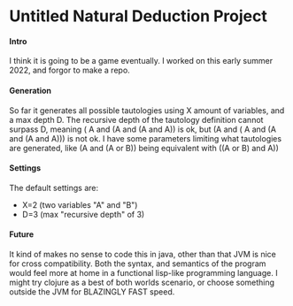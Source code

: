 # Untitled Natural Deduction Project

#### Intro
I think it is going to be a game eventually.
I worked on this early summer 2022, and forgor to make a repo. 

#### Generation
So far it generates all possible tautologies using X amount of variables, and a max depth D.
The recursive depth of the tautology definition cannot surpass D, meaning ( A and (A and (A and A)) is ok, but (A and ( A and (A and (A and A))) is not ok.
I have some parameters limiting what tautologies are generated, like (A and (A or B)) being equivalent with ((A or B) and A))

#### Settings
The default settings are:
- X=2 (two variables "A" and "B")
- D=3 (max "recursive depth" of 3)

#### Future
It kind of makes no sense to code this in java, other than that JVM is nice for cross compatibility. 
Both the syntax, and semantics of the program would feel more at home in a functional lisp-like programming language.
I might try clojure as a best of both worlds scenario, or choose something outside the JVM for BLAZINGLY FAST speed.
